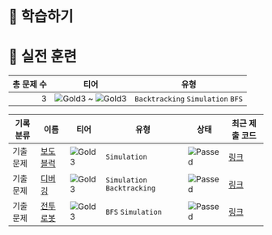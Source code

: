 # 📖 학습하기

# 🥇 실전 훈련
|총 문제 수|티어|유형|
|---:|---|---|
|3|![Gold3][g3] ~ ![Gold3][g3]|`Backtracking` `Simulation` `BFS`|

|기록분류|이름|티어|유형|상태|최근 제출 코드|
|---|---|---|---|---|---|
|기출문제|[보도블럭](https://www.codetree.ai/training-field/frequent-problems/problems/crosswalk)|![Gold3][g3]|`Simulation`|![Passed][passed]|[링크](https://github.com/hyunJIN7/codetree-TILs/blob/main/240405/%EB%B3%B4%EB%8F%84%EB%B8%94%EB%9F%AD/crosswalk.cpp)|
|기출문제|[디버깅](https://www.codetree.ai/training-field/frequent-problems/problems/debugging)|![Gold3][g3]|`Simulation` `Backtracking`|![Passed][passed]|[링크](https://github.com/hyunJIN7/codetree-TILs/blob/main/240405/%EB%94%94%EB%B2%84%EA%B9%85/debugging.cpp)|
|기출문제|[전투 로봇](https://www.codetree.ai/training-field/frequent-problems/problems/fighting-robot)|![Gold3][g3]|`BFS` `Simulation`|![Passed][passed]|[링크](https://github.com/hyunJIN7/codetree-TILs/blob/main/240405/%EC%A0%84%ED%88%AC%20%EB%A1%9C%EB%B4%87/fighting-robot.cpp)|










[b5]: https://img.shields.io/badge/Bronze_5-%235D3E31.svg
[b4]: https://img.shields.io/badge/Bronze_4-%235D3E31.svg
[b3]: https://img.shields.io/badge/Bronze_3-%235D3E31.svg
[b2]: https://img.shields.io/badge/Bronze_2-%235D3E31.svg
[b1]: https://img.shields.io/badge/Bronze_1-%235D3E31.svg
[s5]: https://img.shields.io/badge/Silver_5-%23394960.svg
[s4]: https://img.shields.io/badge/Silver_4-%23394960.svg
[s3]: https://img.shields.io/badge/Silver_3-%23394960.svg
[s2]: https://img.shields.io/badge/Silver_2-%23394960.svg
[s1]: https://img.shields.io/badge/Silver_1-%23394960.svg
[g5]: https://img.shields.io/badge/Gold_5-%23FFC433.svg
[g4]: https://img.shields.io/badge/Gold_4-%23FFC433.svg
[g3]: https://img.shields.io/badge/Gold_3-%23FFC433.svg
[g2]: https://img.shields.io/badge/Gold_2-%23FFC433.svg
[g1]: https://img.shields.io/badge/Gold_1-%23FFC433.svg
[p5]: https://img.shields.io/badge/Platinum_5-%2376DDD8.svg
[p4]: https://img.shields.io/badge/Platinum_4-%2376DDD8.svg
[p3]: https://img.shields.io/badge/Platinum_3-%2376DDD8.svg
[p2]: https://img.shields.io/badge/Platinum_2-%2376DDD8.svg
[p1]: https://img.shields.io/badge/Platinum_1-%2376DDD8.svg
[passed]: https://img.shields.io/badge/Passed-%23009D27.svg
[failed]: https://img.shields.io/badge/Failed-%23D24D57.svg
[easy]: https://img.shields.io/badge/쉬움-%235cb85c.svg?for-the-badge
[medium]: https://img.shields.io/badge/보통-%23FFC433.svg?for-the-badge
[hard]: https://img.shields.io/badge/어려움-%23D24D57.svg?for-the-badge
